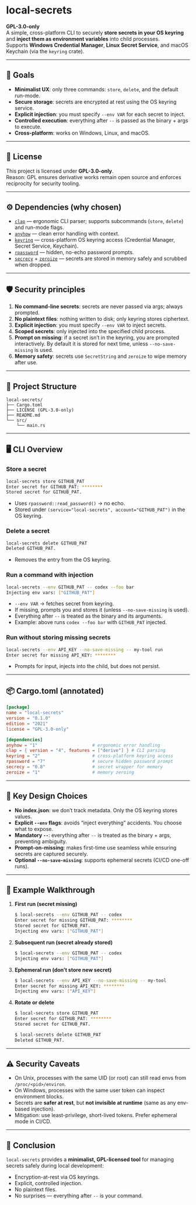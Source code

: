 # local-secrets

**GPL-3.0-only**  
A simple, cross-platform CLI to securely **store secrets in your OS keyring** and **inject them as environment variables** into child processes.  
Supports **Windows Credential Manager**, **Linux Secret Service**, and macOS Keychain (via the `keyring` crate).

---

## 🎯 Goals

- **Minimalist UX**: only three commands: `store`, `delete`, and the default run-mode.  
- **Secure storage**: secrets are encrypted at rest using the OS keyring service.  
- **Explicit injection**: you must specify `--env VAR` for each secret to inject.  
- **Controlled execution**: everything after `--` is passed as the binary + args to execute.  
- **Cross-platform**: works on Windows, Linux, and macOS.

---

## 📜 License

This project is licensed under **GPL-3.0-only**.  
Reason: GPL ensures derivative works remain open source and enforces reciprocity for security tooling.

---

## ⚙️ Dependencies (why chosen)

- [`clap`](https://crates.io/crates/clap) — ergonomic CLI parser; supports subcommands (`store`, `delete`) and run-mode flags.  
- [`anyhow`](https://crates.io/crates/anyhow) — clean error handling with context.  
- [`keyring`](https://crates.io/crates/keyring) — cross-platform OS keyring access (Credential Manager, Secret Service, Keychain).  
- [`rpassword`](https://crates.io/crates/rpassword) — hidden, no-echo password prompts.  
- [`secrecy`](https://crates.io/crates/secrecy) + [`zeroize`](https://crates.io/crates/zeroize) — secrets are stored in memory safely and scrubbed when dropped.

---

## 🛡️ Security principles

1. **No command-line secrets**: secrets are never passed via args; always prompted.  
2. **No plaintext files**: nothing written to disk; only keyring stores ciphertext.  
3. **Explicit injection**: you must specify `--env VAR` to inject secrets.  
4. **Scoped secrets**: only injected into the specified child process.  
5. **Prompt on missing**: if a secret isn’t in the keyring, you are prompted interactively. By default it is stored for next time, unless `--no-save-missing` is used.  
6. **Memory safety**: secrets use `SecretString` and `zeroize` to wipe memory after use.  

---

## 📂 Project Structure

```
local-secrets/
├── Cargo.toml
├── LICENSE (GPL-3.0-only)
├── README.md
└── src/
    └── main.rs
```

---

## 🖥️ CLI Overview

### Store a secret
```bash
local-secrets store GITHUB_PAT
Enter secret for GITHUB_PAT: ********
Stored secret for GITHUB_PAT.
```
- Uses `rpassword::read_password()` → no echo.  
- Stored under `(service="local-secrets", account="GITHUB_PAT")` in the OS keyring.

### Delete a secret
```bash
local-secrets delete GITHUB_PAT
Deleted GITHUB_PAT.
```
- Removes the entry from the OS keyring.

### Run a command with injection
```bash
local-secrets --env GITHUB_PAT -- codex --foo bar
Injecting env vars: ["GITHUB_PAT"]
```
- `--env VAR` → fetches secret from keyring.  
- If missing, prompts you and stores it (unless `--no-save-missing` is used).  
- Everything after `--` is treated as the binary and its arguments.  
- Example: above runs `codex --foo bar` with `GITHUB_PAT` injected.

### Run without storing missing secrets
```bash
local-secrets --env API_KEY --no-save-missing -- my-tool run
Enter secret for missing API_KEY: ********
```
- Prompts for input, injects into the child, but does not persist.

---

## 📦 Cargo.toml (annotated)

```toml
[package]
name = "local-secrets"
version = "0.1.0"
edition = "2021"
license = "GPL-3.0-only"

[dependencies]
anyhow = "1"                     # ergonomic error handling
clap = { version = "4", features = ["derive"] } # CLI parsing
keyring = "2"                    # cross-platform keyring access
rpassword = "7"                  # secure hidden password prompt
secrecy = "0.8"                  # secret wrapper for memory
zeroize = "1"                    # memory zeroing
```

---

## 🔑 Key Design Choices

- **No index.json**: we don’t track metadata. Only the OS keyring stores values.  
- **Explicit `--env` flags**: avoids “inject everything” accidents. You choose what to expose.  
- **Mandatory `--`**: everything after `--` is treated as the binary + args, preventing ambiguity.  
- **Prompt-on-missing**: makes first-time use seamless while ensuring secrets are captured securely.  
- **Optional `--no-save-missing`**: supports ephemeral secrets (CI/CD one-off runs).  

---

## 📝 Example Walkthrough

1. **First run (secret missing)**  
   ```bash
   $ local-secrets --env GITHUB_PAT -- codex
   Enter secret for missing GITHUB_PAT: ********
   Stored secret for GITHUB_PAT.
   Injecting env vars: ["GITHUB_PAT"]
   ```

2. **Subsequent run (secret already stored)**  
   ```bash
   $ local-secrets --env GITHUB_PAT -- codex
   Injecting env vars: ["GITHUB_PAT"]
   ```

3. **Ephemeral run (don’t store new secret)**  
   ```bash
   $ local-secrets --env API_KEY --no-save-missing -- my-tool
   Enter secret for missing API_KEY: ********
   Injecting env vars: ["API_KEY"]
   ```

4. **Rotate or delete**  
   ```bash
   $ local-secrets store GITHUB_PAT
   Enter secret for GITHUB_PAT: ********
   Stored secret for GITHUB_PAT.

   $ local-secrets delete GITHUB_PAT
   Deleted GITHUB_PAT.
   ```

---

## ⚠️ Security Caveats

- On Unix, processes with the same UID (or root) can still read envs from `/proc/<pid>/environ`.  
- On Windows, processes with the same user token can inspect environment blocks.  
- Secrets are **safer at rest**, but **not invisible at runtime** (same as any env-based injection).  
- Mitigation: use least-privilege, short-lived tokens. Prefer ephemeral mode in CI/CD.

---

## 📌 Conclusion

`local-secrets` provides a **minimalist, GPL-licensed tool** for managing secrets safely during local development:  
- Encryption-at-rest via OS keyrings.  
- Explicit, controlled injection.  
- No plaintext files.  
- No surprises — everything after `--` is your command.

